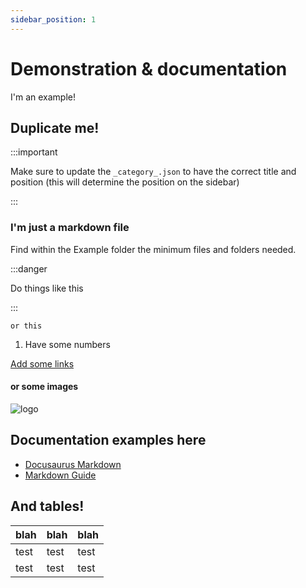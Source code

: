 ```yaml
---
sidebar_position: 1
---
```


# Demonstration & documentation

I'm an example!

## Duplicate me!

:::important

Make sure to update the `_category_.json` to have the correct title and position (this will determine the position on the sidebar)

:::

### I'm just a markdown file

Find within the Example folder the minimum files and folders needed.

:::danger

Do things like this

:::

`or this`

1. Have some numbers

[Add some links](https://www.youtube.com/watch?v=xvFZjo5PgG0)


#### or some images

![logo](img\redback.png)


## Documentation examples here

- [Docusaurus Markdown](https://docusaurus.io/docs/markdown-features)
- [Markdown Guide](https://www.markdownguide.org/extended-syntax/)


## And tables!

| blah | blah | blah |
| ---- | ---- | ---- |
| test | test | test |
| test | test | test |